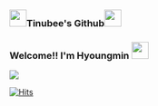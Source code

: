 ### <img src="https://emojis.slackmojis.com/emojis/images/1531849430/4246/blob-sunglasses.gif?1531849430" width="30"/>Tinubee's Github<img src="https://slackmojis.com/emojis/1973-mario_luigi_dance/image/1643514230/mario_luigi_dance.gif?1643514230" width="30"/> 
### Welcome!! I'm Hyoungmin <img src="https://github.com/Tinubee/Tinubee/assets/53461370/8ee7f40f-6ee8-49dd-9d53-76a3c61231f2" width="30"/>
<a href="https://opgc.me/#/users/tinubee" target="_blank"><img src="https://api.opgc.me/githubs/users/tinubee/tag/?theme=basic" /></a>

[![Hits](https://hits.seeyoufarm.com/api/count/incr/badge.svg?url=https%3A%2F%2Fgithub.com%2Fgjbae1212%2FTinubee&count_bg=%2379C83D&title_bg=%23555555&icon=&icon_color=%2312DB1E&title=hits&edge_flat=false)](https://hits.seeyoufarm.com)



